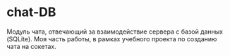 # chat-DB
Модуль чата, отвечающий за взаимодействие сервера с базой данных (SQLite). Моя часть работы, в рамках учебного проекта по созданию чата на сокетах.
